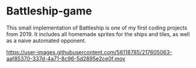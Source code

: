 # Battleship-game
This small implementation of Battleship is one of my first coding projects from 2019. It includes all homemade sprites for the ships and tiles, as well as a naive automated opponent.


https://user-images.githubusercontent.com/56118785/217605063-aaf85370-337d-4a71-8c96-5d2895e2ce0f.mov

